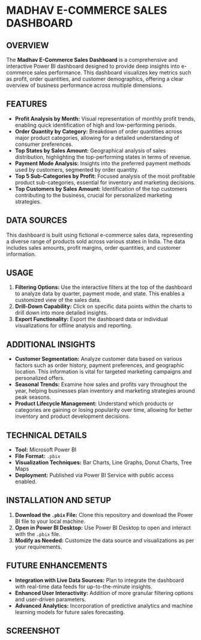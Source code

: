 # MADHAV E-COMMERCE SALES DASHBOARD

## OVERVIEW

The **Madhav E-Commerce Sales Dashboard** is a comprehensive and interactive Power BI dashboard designed to provide deep insights into e-commerce sales performance. This dashboard visualizes key metrics such as profit, order quantities, and customer demographics, offering a clear overview of business performance across multiple dimensions.

## FEATURES

- **Profit Analysis by Month:** Visual representation of monthly profit trends, enabling quick identification of high and low-performing periods.
- **Order Quantity by Category:** Breakdown of order quantities across major product categories, allowing for a detailed understanding of consumer preferences.
- **Top States by Sales Amount:** Geographical analysis of sales distribution, highlighting the top-performing states in terms of revenue.
- **Payment Mode Analysis:** Insights into the preferred payment methods used by customers, segmented by order quantity.
- **Top 5 Sub-Categories by Profit:** Focused analysis of the most profitable product sub-categories, essential for inventory and marketing decisions.
- **Top Customers by Sales Amount:** Identification of the top customers contributing to the business, crucial for personalized marketing strategies.

## DATA SOURCES

This dashboard is built using fictional e-commerce sales data, representing a diverse range of products sold across various states in India. The data includes sales amounts, profit margins, order quantities, and customer information.

## USAGE

1. **Filtering Options:** Use the interactive filters at the top of the dashboard to analyze data by quarter, payment mode, and state. This enables a customized view of the sales data.
2. **Drill-Down Capability:** Click on specific data points within the charts to drill down into more detailed insights.
3. **Export Functionality:** Export the dashboard data or individual visualizations for offline analysis and reporting.

## ADDITIONAL INSIGHTS

- **Customer Segmentation:** Analyze customer data based on various factors such as order history, payment preferences, and geographic location. This information is vital for targeted marketing campaigns and personalized offers.
- **Seasonal Trends:** Examine how sales and profits vary throughout the year, helping businesses plan inventory and marketing strategies around peak seasons.
- **Product Lifecycle Management:** Understand which products or categories are gaining or losing popularity over time, allowing for better inventory and product development decisions.

## TECHNICAL DETAILS

- **Tool:** Microsoft Power BI
- **File Format:** `.pbix`
- **Visualization Techniques:** Bar Charts, Line Graphs, Donut Charts, Tree Maps
- **Deployment:** Published via Power BI Service with public access enabled.

## INSTALLATION AND SETUP

1. **Download the `.pbix` File:** Clone this repository and download the Power BI file to your local machine.
2. **Open in Power BI Desktop:** Use Power BI Desktop to open and interact with the `.pbix` file.
3. **Modify as Needed:** Customize the data source and visualizations as per your requirements.


## FUTURE ENHANCEMENTS

- **Integration with Live Data Sources:** Plan to integrate the dashboard with real-time data feeds for up-to-the-minute insights.
- **Enhanced User Interactivity:** Addition of more granular filtering options and user-driven parameters.
- **Advanced Analytics:** Incorporation of predictive analytics and machine learning models for future sales forecasting.

## SCREENSHOT




